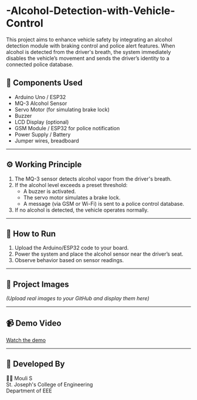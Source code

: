 # -Alcohol-Detection-with-Vehicle-Control
This project aims to enhance vehicle safety by integrating an alcohol detection module with braking control and police alert features. When alcohol is detected from the driver's breath, the system immediately disables the vehicle’s movement and sends the driver’s identity to a connected police database.
## 📌 Components Used

- Arduino Uno / ESP32
- MQ-3 Alcohol Sensor
- Servo Motor (for simulating brake lock)
- Buzzer
- LCD Display (optional)
- GSM Module / ESP32 for police notification
- Power Supply / Battery
- Jumper wires, breadboard

---

## ⚙️ Working Principle

1. The MQ-3 sensor detects alcohol vapor from the driver's breath.
2. If the alcohol level exceeds a preset threshold:
   - A buzzer is activated.
   - The servo motor simulates a brake lock.
   - A message (via GSM or Wi-Fi) is sent to a police control database.
3. If no alcohol is detected, the vehicle operates normally.

---

## 🔧 How to Run

1. Upload the Arduino/ESP32 code to your board.
2. Power the system and place the alcohol sensor near the driver’s seat.
3. Observe behavior based on sensor readings.

---

## 📸 Project Images

*(Upload real images to your GitHub and display them here)*

---

## 📹 Demo Video

[Watch the demo](https://your-demo-link)

---

## 🧠 Developed By

👨‍💻 Mouli S  
St. Joseph's College of Engineering  
Department of EEE
